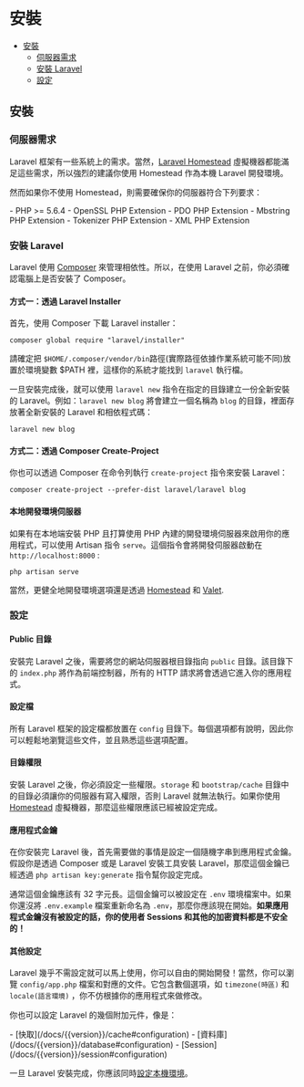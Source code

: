 # 安裝

- [安裝](#installation)
    - [伺服器需求](#server-requirements)
    - [安裝 Laravel](#installing-laravel)
    - [設定](#configuration)

<a name="installation"></a>
## 安裝

<a name="server-requirements"></a>
### 伺服器需求

Laravel 框架有一些系統上的需求。當然，[Laravel Homestead](/docs/{{version}}/homestead) 虛擬機器都能滿足這些需求，所以強烈的建議你使用 Homestead 作為本機 Laravel 開發環境。

然而如果你不使用 Homestead，則需要確保你的伺服器符合下列要求：

<div class="content-list" markdown="1">
- PHP >= 5.6.4
- OpenSSL PHP Extension
- PDO PHP Extension
- Mbstring PHP Extension
- Tokenizer PHP Extension
- XML PHP Extension
</div>

<a name="installing-laravel"></a>
### 安裝 Laravel

Laravel 使用 [Composer](http://getcomposer.org) 來管理相依性。所以，在使用 Laravel 之前，你必須確認電腦上是否安裝了 Composer。

#### 方式一：透過 Laravel Installer

首先，使用 Composer 下載 Laravel installer：

    composer global require "laravel/installer"

請確定把 `$HOME/.composer/vendor/bin`路徑(實際路徑依據作業系統可能不同)放置於環境變數 $PATH 裡，這樣你的系統才能找到 `laravel` 執行檔。

一旦安裝完成後，就可以使用 `laravel new` 指令在指定的目錄建立一份全新安裝的 Laravel。例如：`laravel new blog` 將會建立一個名稱為 `blog` 的目錄，裡面存放著全新安裝的 Laravel 和相依程式碼：

    laravel new blog

#### 方式二：透過 Composer Create-Project

你也可以透過 Composer 在命令列執行 `create-project` 指令來安裝 Laravel：

    composer create-project --prefer-dist laravel/laravel blog

#### 本地開發環境伺服器

如果有在本地端安裝 PHP 且打算使用 PHP 內建的開發環境伺服器來啟用你的應用程式，可以使用 Artisan 指令 `serve`。這個指令會將開發伺服器啟動在 `http://localhost:8000` :

    php artisan serve

當然，更健全地開發環境選項還是透過 [Homestead](/docs/{{version}}/homestead) 和 [Valet](/docs/{{version}}/valet).

<a name="configuration"></a>
### 設定

#### Public 目錄

安裝完 Laravel 之後，需要將您的網站伺服器根目錄指向 `public` 目錄。該目錄下的 `index.php` 將作為前端控制器，所有的 HTTP 請求將會透過它進入你的應用程式。

#### 設定檔

所有 Laravel 框架的設定檔都放置在 `config` 目錄下。每個選項都有說明，因此你可以輕鬆地瀏覽這些文件，並且熟悉這些選項配置。

#### 目錄權限

安裝 Laravel 之後，你必須設定一些權限。`storage` 和 `bootstrap/cache` 目錄中的目錄必須讓你的伺服器有寫入權限，否則 Laravel 就無法執行。如果你使用 [Homestead](/docs/{{version}}/homestead) 虛擬機器，那麼這些權限應該已經被設定完成。

#### 應用程式金鑰

在你安裝完 Laravel 後，首先需要做的事情是設定一個隨機字串到應用程式金鑰。假設你是透過 Composer 或是 Laravel 安裝工具安裝 Laravel，那麼這個金鑰已經透過 `php artisan key:generate` 指令幫你設定完成。

通常這個金鑰應該有 32 字元長。這個金鑰可以被設定在 `.env` 環境檔案中。如果你還沒將  `.env.example` 檔案重新命名為 `.env`，那麼你應該現在開始。**如果應用程式金鑰沒有被設定的話，你的使用者 Sessions 和其他的加密資料都是不安全的！**

#### 其他設定

Laravel 幾乎不需設定就可以馬上使用，你可以自由的開始開發！當然，你可以瀏覽 `config/app.php` 檔案和對應的文件。它包含數個選項，如 `timezone(時區)` 和 `locale(語言環境)` ，你不仿根據你的應用程式來做修改。

你也可以設定 Laravel 的幾個附加元件，像是：

<div class="content-list" markdown="1">
- [快取](/docs/{{version}}/cache#configuration)
- [資料庫](/docs/{{version}}/database#configuration)
- [Session](/docs/{{version}}/session#configuration)
</div>

一旦 Laravel 安裝完成，你應該同時[設定本機環境](/docs/{{version}}/configuration#environment-configuration)。
